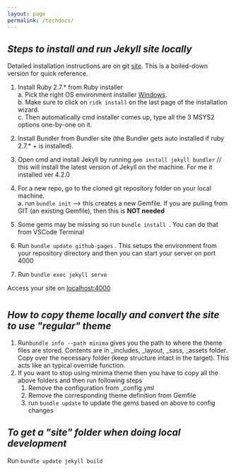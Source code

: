 ```yaml
---
layout: page
permalink: /techdocs/
---
```


## _Steps to install and run Jekyll site locally_

Detailed installation instructions are on git [site](https://docs.github.com/en/free-pro-team@latest/github/working-with-github-pages/setting-up-a-github-pages-site-with-jekyll). This is a boiled-down version for quick reference.

1. Install Ruby 2.7.* from Ruby installer  
    a. Pick the right OS environment installer [Windows](https://rubyinstaller.org/downloads/).  
    b. Make sure to click on `ridk install` on the last page of the installation wizard.  
    c. Then automatically cmd installer comes up,  type  all the 3 MSYS2 options one-by-one on it. 

2. Install Bundler from Bundler site  (the Bundler gets auto installed if ruby 2.7.* + is installed). 

3. Open cmd and install Jekyll by running `gem install jekyll bundler` // this will install the latest version of Jekyll on the machine. For me it installed ver 4.2.0 

4. For a new repo, go to the cloned git repository folder on your local machine.  
    a. run `bundle init` --> this creates a new Gemfile. If you are pulling from GIT (an existing Gemfile), then this is **NOT needed**

5. Some gems may be missing so run `bundle install `. You can do that from VSCode Terminal
6. Run `bundle update github-pages` . This setups the environment from your repository directory and then you can start your server on port 4000
7. Run `bundle exec jekyll serve`

Access your site on [localhost:4000](http://localhost:4000/)
#
## _How to copy theme locally and convert the site to use "regular" theme_ 
1. Run`bundle info --path minima` gives you the path to where the theme files are stored. Contents are in _includes, _layout, _sass, _assets folder. Copy over the necessary folder (keep structure intact in the target). This acts like an typical override function. 
2. If you want to stop using minima theme then you have to copy all the above folders and then run following steps  
    1. Remove the configuration from _config.yml 
    2. Remove the corresponding theme definition from Gemfile 
    3. run `bundle update` to update the gems based on above to config changes 


## _To get a "_site" folder_ when doing local development_

Run `bundle update jekyll build`


